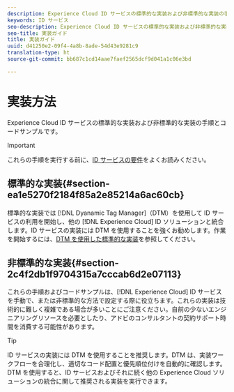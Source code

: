 ```yaml
---
description: Experience Cloud ID サービスの標準的な実装および非標準的な実装の手順とコードサンプルです。
keywords: ID サービス
seo-description: Experience Cloud ID サービスの標準的な実装および非標準的な実装の手順とコードサンプルです。
seo-title: 実装ガイド
title: 実装ガイド
uuid: d41250e2-09f4-4a8b-8ade-54d43e9281c9
translation-type: ht
source-git-commit: bb687c1cd14aae7faef2565dcf9d041a1c06e3bd

---
```



# 実装方法

Experience Cloud ID サービスの標準的な実装および非標準的な実装の手順とコードサンプルです。

>[!IMPORTANT]
>
>これらの手順を実行する前に、[ID サービスの要件](../mcvid-reference/mcvid-requirements.md)をよくお読みください。

## 標準的な実装{#section-ea1e5270f2184f85a2e85214a6ac60cb}

標準的な実装では [!DNL Dyanamic Tag Manager]（DTM）を使用して ID サービスの利用を開始し、他の [!DNL Experience Cloud] ID ソリューションと統合します。ID サービスの実装には DTM を使用することを強くお勧めします。作業を開始するには、[DTM を使用した標準的な実装](../mcvid-implementation-guides/mcvid-standard.md#concept-89cd0199a9634fc48644f2d61e3d2445)を参照してください。

## 非標準的な実装{#section-2c4f2db1f9704315a7cccab6d2e07113}

これらの手順およびコードサンプルは、[!DNL Experience Cloud] ID サービスを手動で、または非標準的な方法で設定する際に役立ちます。これらの実装は技術的に難しく複雑である場合が多いことにご注意ください。自前の少ないエンジニアリングリソースを必要としたり、アドビのコンサルタントの契約サポート時間を消費する可能性があります。

>[!TIP]
>
>ID サービスの実装には DTM を使用することを推奨します。DTM は、実装ワークフローを合理化し、適切なコード配置と優先順位付けを自動的に確認します。DTM を使用すると、ID サービスおよびそれに続く他の Experience Cloud ソリューションの統合に関して推奨される実装を実行できます。

